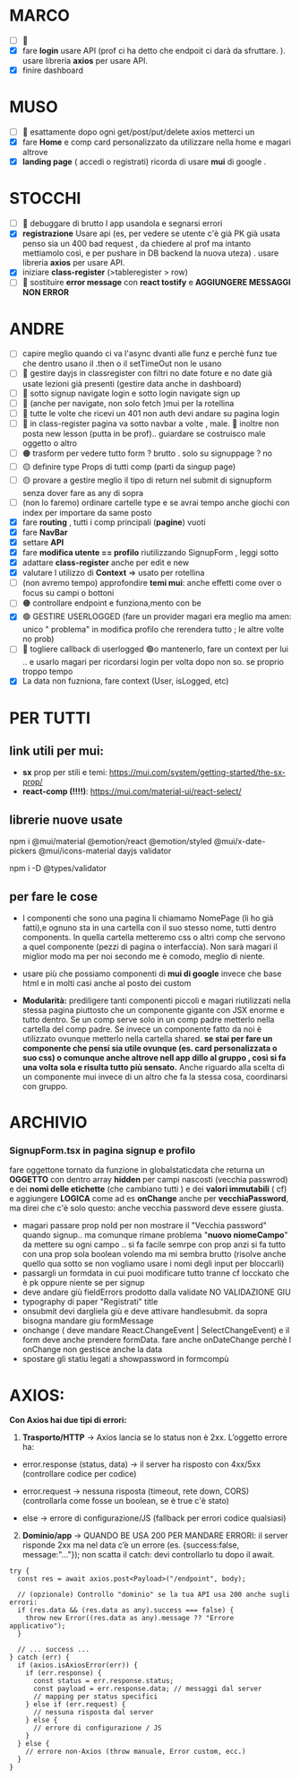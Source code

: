 # MARCO

- [ ] 🔴
- [x] fare **login** usare API (prof ci ha detto che endpoit ci darà da sfruttare. ). usare libreria **axios** per usare API.
- [x] finire dashboard

# MUSO

- [ ] 🔴 esattamente dopo ogni get/post/put/delete axios metterci un
- [x] fare **Home** e comp card personalizzato da utilizzare nella home e magari altrove
- [x] **landing page** ( accedi o registrati) ricorda di usare **mui** di google .

# STOCCHI

- [ ] 🔴 debuggare di brutto l app usandola e segnarsi errori
- [x] **registrazione** Usare api (es, per vedere se utente c'è già PK già usata penso sia un 400 bad request , da chiedere al prof ma intanto mettiamolo così, e per pushare in DB backend la nuova uteza) . usare libreria **axios** per usare API.
- [x] iniziare **class-register** (>tableregister > row)
- [ ] 🔴 sostituire **error message** con **react tostify** e **AGGIUNGERE MESSAGGI NON ERROR**

# ANDRE

- [ ] capire meglio quando ci va l'async dvanti alle funz e perchè funz tue che dentro usano il .then o il setTimeOut non le usano
- [ ] 🔴 gestire dayjs in classregister con filtri no date foture e no date già usate lezioni già presenti (gestire data anche in dashboard)
- [ ] 🔴 sotto signup navigate login e sotto login navigate sign up
- [ ] 🔴 (anche per navigate, non solo fetch )mui per la rotellina
- [ ] 🔴 tutte le volte che ricevi un 401 non auth devi andare su pagina login
- [ ] 🔴 in class-register pagina va sotto navbar a volte , male. 🔴 inoltre non posta new lesson (putta in be prof).. guiardare se costruisco male oggetto o altro
- [ ] 🟠 trasform per vedere tutto form ? brutto . solo su signuppage ? no
- [ ] 🟡 definire type Props di tutti comp (parti da singup page)
- [ ] 🟡 provare a gestire meglio il tipo di return nel submit di signupform senza dover fare as any di sopra
- [ ] (non lo faremo) ordinare cartelle type e se avrai tempo anche giochi con index per importare da same posto
- [x] fare **routing** , tutti i comp principali (**pagine**) vuoti
- [x] fare **NavBar**
- [x] settare **API**
- [x] fare **modifica utente == profilo** riutilizzando SignupForm , leggi sotto
- [x] adattare **class-register** anche per edit e new
- [x] valutare l utilizzo di **Context** => usato per rotellina
- [ ] (non avremo tempo) approfondire **temi mui**: anche effetti come over o focus su campi o bottoni
- [ ] 🟠 controllare endpoint e funziona,mento con be
- [x] 🟢 GESTIRE USERLOGGED (fare un provider magari era meglio ma amen: unico " problema" in modifica profilo che rerendera tutto ; le altre volte no prob)
- [ ] 🔴 togliere callback di userlogged 🟢o mantenerlo, fare un context per lui .. e usarlo magari per ricordarsi login per volta dopo non so. se proprio troppo tempo
- [x] La data non fuzniona, fare context (User, isLogged, etc)

# PER TUTTI

## link utili per mui:

- **sx** prop per stili e temi: https://mui.com/system/getting-started/the-sx-prop/
- **react-comp (!!!!)**: https://mui.com/material-ui/react-select/

## librerie nuove usate

npm i @mui/material @emotion/react @emotion/styled @mui/x-date-pickers @mui/icons-material dayjs validator

npm i -D @types/validator

## per fare le cose

- I componenti che sono una pagina li chiamamo NomePage (li ho già fatti),e ognuno sta in una cartella con il suo stesso nome, tutti dentro components. In quella cartella metteremo css o altri comp che servono a quel componente (pezzi di pagina o interfaccia). Non sarà magari il miglior modo ma per noi secondo me è comodo, meglio di niente.

- usare più che possiamo componenti di **mui di google** invece che base html e in molti casi anche al posto dei custom

- **Modularità:** prediligere tanti componenti piccoli e magari riutilizzati nella stessa pagina piuttosto che un componente gigante con JSX enorme e tutto dentro. Se un comp serve solo in un comp padre metterlo nella cartella del comp padre. Se invece un componente fatto da noi è utilizzato ovunque metterlo nella cartella shared. **se stai per fare un componente che pensi sia utile ovunque (es. card personalizzata o suo css) o comunque anche altrove nell app dillo al gruppo , così si fa una volta sola e risulta tutto più sensato.** Anche riguardo alla scelta di un componente mui invece di un altro che fa la stessa cosa, coordinarsi con gruppo.

# ARCHIVIO

### SignupForm.tsx in pagina signup e profilo

fare oggettone tornato da funzione in globalstaticdata che returna un **OGGETTO** con dentro array **hidden** per campi nascosti (vecchia passwrod) e dei **nomi delle etichette** (che cambiano tutti ) e dei **valori immutabili** ( cf) e aggiungere **LOGICA** come ad es **onChange** anche per **vecchiaPassword**, ma direi che c'è solo questo: anche vecchia password deve essere giusta.

- magari passare prop noId per non mostrare il "Vecchia password" quando signup.. ma comunque rimane problema "**nuovo niomeCampo**" da mettere su ogni campo .. si fa facile semrpe con prop anzi si fa tutto con una prop sola boolean volendo ma mi sembra brutto (risolve anche quello qua sotto se non vogliamo usare i nomi degli input per bloccarli)
- passargli un formdata in cui puoi modificare tutto tranne cf locckato che è pk oppure niente se per signup
- deve andare giù fieldErrors prodotto dalla validate NO VALIDAZIONE GIU
- typography di paper "Registrati" title
- onsubmit devi dargliela giù e deve attivare handlesubmit. da sopra bisogna mandare giu formMessage
- onchange ( deve mandare React.ChangeEvent<HTMLInputElement> | SelectChangeEvent<string>) e il form deve anche prendere formData. fare anche onDateChange perchè l onChange non gestisce anche la data
- spostare gli statiu legati a showpassword in formcompù

# AXIOS:

**Con Axios hai due tipi di errori:**

1. **Trasporto/HTTP** → Axios lancia se lo status non è 2xx. L’oggetto errore ha:

- error.response (status, data) → il server ha risposto con 4xx/5xx (controllare codice per codice)

- error.request → nessuna risposta (timeout, rete down, CORS) (controllarla come fosse un boolean, se è true c'è stato)

- else → errore di configurazione/JS (fallback per errori codice qualsiasi)

2. **Dominio/app** → QUANDO BE USA 200 PER MANDARE ERRORI: il server risponde 2xx ma nel data c’è un errore (es. {success:false, message:"..."}); non scatta il catch: devi controllarlo tu dopo il await.

```tsx
try {
  const res = await axios.post<Payload>("/endpoint", body);

  // (opzionale) Controllo "dominio" se la tua API usa 200 anche sugli errori:
  if (res.data && (res.data as any).success === false) {
    throw new Error((res.data as any).message ?? "Errore applicativo");
  }

  // ... success ...
} catch (err) {
  if (axios.isAxiosError(err)) {
    if (err.response) {
      const status = err.response.status;
      const payload = err.response.data; // messaggi dal server
      // mapping per status specifici
    } else if (err.request) {
      // nessuna risposta dal server
    } else {
      // errore di configurazione / JS
    }
  } else {
    // errore non-Axios (throw manuale, Error custom, ecc.)
  }
}
```
